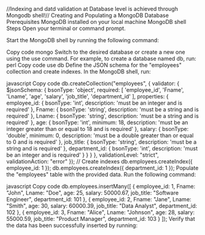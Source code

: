 //Indexing and datd validation at Database level is achieved through Mongodb shell!// Creating and Populating a MongoDB Database Prerequisites MongoDB installed on your local machine MongoDB shell Steps Open your terminal or command prompt.

Start the MongoDB shell by running the following command:

Copy code mongo Switch to the desired database or create a new one using the use command. For example, to create a database named db, run:
perl Copy code use db Define the JSON schema for the "employees" collection and create indexes. In the MongoDB shell, run:

javascript Copy code db.createCollection("employees", { validator: { $jsonSchema: { bsonType: 'object', required: [ 'employee_id', 'Fname', 'Lname', 'age', 'salary', 'job_title', 'department_id' ], properties: { employee_id: { bsonType: 'int', description: 'must be an integer and is required' }, Fname: { bsonType: 'string', description: 'must be a string and is required' }, Lname: { bsonType: 'string', description: 'must be a string and is required' }, age: { bsonType: 'int', minimum: 18, description: 'must be an integer greater than or equal to 18 and is required' }, salary: { bsonType: 'double', minimum: 0, description: 'must be a double greater than or equal to 0 and is required' }, job_title: { bsonType: 'string', description: 'must be a string and is required' }, department_id: { bsonType: 'int', description: 'must be an integer and is required' } } } }, validationLevel: "strict", validationAction: "error" });
// Create indexes db.employees.createIndex({ employee_id: 1 }); db.employees.createIndex({ department_id: 1 }); Populate the "employees" table with the provided data. Run the following command:

javascript Copy code db.employees.insertMany([ { employee_id: 1, Fname: "John", Lname: "Doe", age: 25, salary: 50000.67, job_title: "Software Engineer", department_id: 101 }, { employee_id: 2, Fname: "Jane", Lname: "Smith", age: 30, salary: 60000.39, job_title: "Data Analyst", department_id: 102 }, { employee_id: 3, Fname: "Alice", Lname: "Johnson", age: 28, salary: 55000.59, job_title: "Product Manager", department_id: 103 } ]); Verify that the data has been successfully inserted by running: